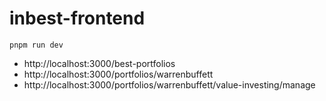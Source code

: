 # inbest-frontend

```
pnpm run dev
```

- http://localhost:3000/best-portfolios
- http://localhost:3000/portfolios/warrenbuffett
- http://localhost:3000/portfolios/warrenbuffett/value-investing/manage
